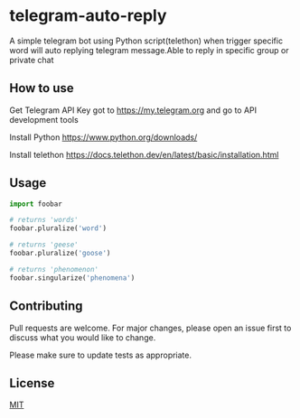 
# telegram-auto-reply

A simple telegram bot using Python script(telethon) when trigger specific word will auto replying telegram message.Able to reply in specific group or private chat

## How to use

Get Telegram API Key
got to https://my.telegram.org and go to API development tools

Install Python
https://www.python.org/downloads/

Install telethon
https://docs.telethon.dev/en/latest/basic/installation.html
## Usage

```python
import foobar

# returns 'words'
foobar.pluralize('word')

# returns 'geese'
foobar.pluralize('goose')

# returns 'phenomenon'
foobar.singularize('phenomena')
```

## Contributing
Pull requests are welcome. For major changes, please open an issue first to discuss what you would like to change.

Please make sure to update tests as appropriate.

## License
[MIT](https://choosealicense.com/licenses/mit/)
